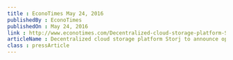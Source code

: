 ```yaml
---
title : EconoTimes May 24, 2016
publishedBy : EconoTimes
publishedOn : May 24, 2016
link : http://www.econotimes.com/Decentralized-cloud-storage-platform-Storj-to-announce-open-beta-in-Berlin-on-June-2-211987
articleName : Decentralized cloud storage platform Storj to announce open beta in Berlin on June 2
class : pressArticle
---
```

